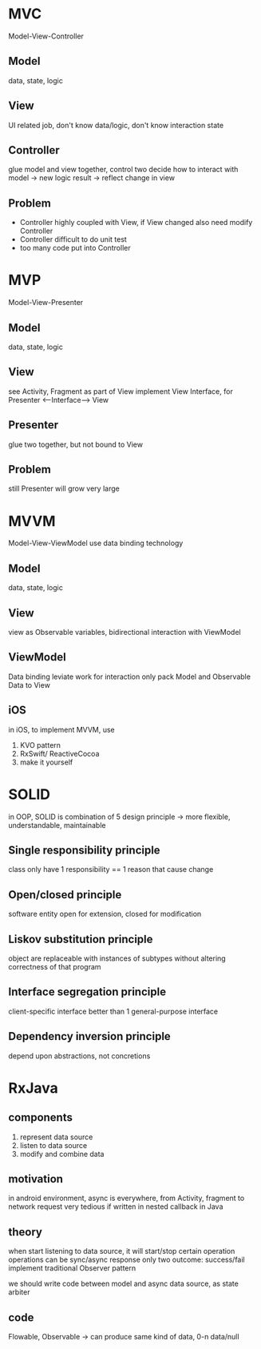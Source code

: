 # MVC
Model-View-Controller
## Model
data, state, logic
## View
UI related job, don't know data/logic, don't know interaction state
## Controller
glue model and view together, control two
decide how to interact with model 
  -> new logic result
  -> reflect change in view
## Problem
- Controller highly coupled with View, if View changed also need modify Controller
- Controller difficult to do unit test
- too many code put into Controller

# MVP
Model-View-Presenter
## Model
data, state, logic
## View
see Activity, Fragment as part of View
implement View Interface, for Presenter <--Interface--> View
## Presenter
glue two together, but not bound to View
## Problem
still Presenter will grow very large


# MVVM
Model-View-ViewModel
use data binding technology
## Model
data, state, logic
## View
view as Observable variables, bidirectional interaction with ViewModel
## ViewModel
Data binding leviate work for interaction
only pack Model and Observable Data to View

## iOS
in iOS, to implement MVVM, use
1. KVO pattern 
2. RxSwift/ ReactiveCocoa
3. make it yourself

# SOLID
in OOP, SOLID is combination of 5 design principle -> more flexible, understandable, maintainable
## Single responsibility principle
class only have 1 responsibility == 1 reason that cause change
## Open/closed principle
software entity open for extension, closed for modification
## Liskov substitution principle
object are replaceable with instances of subtypes without altering correctness of that program
## Interface segregation principle
client-specific interface better than 1 general-purpose interface
## Dependency inversion principle
depend upon abstractions, not concretions


# RxJava
## components
1. represent data source
2. listen to data source
3. modify and combine data

## motivation
in android environment, async is everywhere, from Activity, fragment to network request
very tedious if written in nested callback in Java
## theory
when start listening to data source, it will start/stop certain operation
operations can be sync/async
response only two outcome: success/fail
implement traditional Observer pattern

we should write code between model and async data source, as state arbiter

## code
Flowable, Observable -> can produce same kind of data, 0-n data/null






